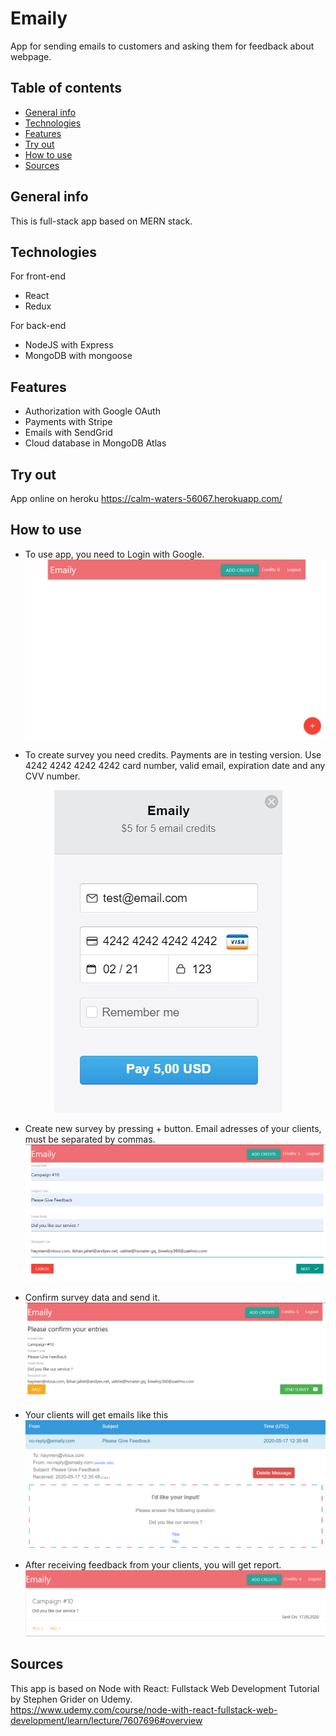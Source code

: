 # Emaily
App for sending emails to customers and asking them for feedback about webpage.

## Table of contents
* [General info](#general-info)
* [Technologies](#technologies)
* [Features](#features)
* [Try out](#try-out)
* [How to use](#how-to-use)
* [Sources](#sources)

## General info

This is full-stack app  based on MERN stack.

## Technologies
For front-end
* React
* Redux

For back-end
* NodeJS with Express
* MongoDB with mongoose

## Features
* Authorization with Google OAuth
* Payments with Stripe 
* Emails with SendGrid
* Cloud database in MongoDB Atlas

## Try out
App online on heroku
https://calm-waters-56067.herokuapp.com/

## How to use
* To use app, you need to Login with Google.
![Logged In](./img/loggedIn.png)

* To create survey you need credits. Payments are in testing version. Use 4242 4242 4242 4242 card number, valid email, expiration date and any CVV number.  
<p align="center">
  <img src="./img/card.png" />
</p>

* Create new survey by pressing + button. Email adresses of your clients, must be separated by commas.
![New survey](./img/createSurvey.png)

* Confirm survey data and send it.
![Confirm](./img/confirmSurvey.png)

* Your clients will get emails like this
![Email](./img/email.png)

* After receiving feedback from your clients, you will get report.
![Feedback](./img/feedback.png)

## Sources
This app is based on Node with React: Fullstack Web Development Tutorial by Stephen Grider on Udemy.    
https://www.udemy.com/course/node-with-react-fullstack-web-development/learn/lecture/7607696#overview
